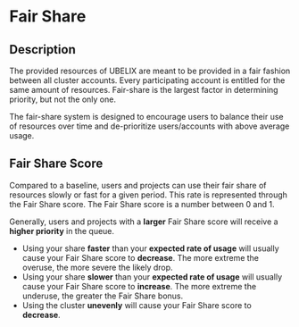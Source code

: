 # Fair Share

## Description

The provided resources of UBELIX are meant to be provided in a fair fashion between all cluster accounts. Every participating account is entitled for the same amount of resources. Fair-share is the largest factor in determining priority, but not the only one.

The fair-share system is designed to encourage users to balance their use of resources over time and de-prioritize users/accounts with above average usage.

## Fair Share Score
Compared to a baseline, users and projects can use their fair share of resources slowly or fast for a given period. This rate is represented through the Fair Share score. The Fair Share score is a number between 0 and 1.

Generally, users and projects with a **larger** Fair Share score will receive a **higher priority** in the queue.

- Using your share **faster** than your **expected rate of usage** will usually cause your Fair Share score to **decrease**. The more extreme the overuse, the more severe the likely drop.
- Using your share **slower** than your **expected rate of usage** will usually cause your Fair Share score to **increase**. The more extreme the underuse, the greater the Fair Share bonus.
- Using the cluster **unevenly** will cause your Fair Share score to **decrease**.
